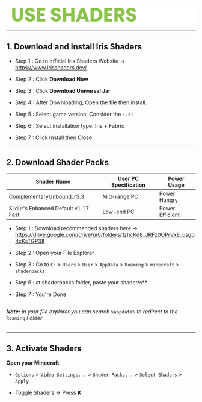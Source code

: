##

<div align="center"> <img src="assets/texts/use shaders.png"> </div>

---

## 1. Download and Install Iris Shaders

- Step 1 : Go to official Iris Shaders Website -> https://www.irisshaders.dev/

- Step 2 : Click **Download Now**

- Step 3 : Click **Download Universal Jar**

- Step 4 : After Downloading, Open the file then install.
  
- Step 5 : Select game version: Consider the `1.21`

- Step 6 : Select installation type: Iris + Fabric

- Step 7 : Click Install then Close
---

## 2. Download Shader Packs

| Shader Name                                | User PC Specification | Power Usage      |
|--------------------------------------------|------------------------|------------------|
| ComplementaryUnbound_r5.3                  | Mid-range PC           | Power Hungry     |
| Sildur's Enhanced Default v1.17 Fast       | Low-end PC             | Power Efficient  |

- Step 1 : Download recommended shaders here -> https://drive.google.com/drive/u/0/folders/1zhcKd8_JRFz0OPrVxE_usgp4cKsTGP38
- Step 2 : Open your File Explorer
- Step 3 : Go to `C:` > `Users` > `User` > `AppData` > `Roaming` > `minecraft` > `shaderpacks`


- Step 6 : at shaderpacks folder, paste your shader/s**

- Step 7 : You're Done
##

***Note:** in your file explorer you can search* `%appdata%` *to redirect to the* `Roaming` *Folder*

##

---

## 3. Activate Shaders

**Open your Minecraft**

- `Options` > `Video Settings...` > `Shader Packs...` > `Select Shaders` > `Apply`

- Toggle Shaders -> Press **K**
